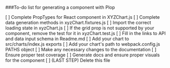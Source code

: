 ###To-do list for generating a component with Plop

[ ] Complete PropTypes for React component in XYZChart.js
[ ] Complete data generation methods in xyzChart.fixtures.js
[ ] Import the correct loading state in xyzChart.js
[ ] If the grid prop is not supported by your component, remove the test for it in xyzChart.test.js
[ ] Fill in the links to API and data input schema in Readme.md
[ ] Add your chart to src/charts/index.js exports
[ ] Add your chart's path to webpack.config.js PATHS object
[ ] Make any necessary changes to the documentation
[ ] Ensure proper test coverage
[ ] Generate docs and ensure proper visuals for the component
[ ] (LAST STEP) Delete this file
